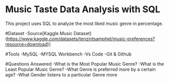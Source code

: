 # Music Taste Data Analysis with SQL
This project uses SQL to analyze the most liked music genre in percentage.

#Dataset
-Source[Kaggle Music Dataset}(https://www.kaggle.com/datasets/tenzintsamphel/music-preferences?resource=download)]

#Tools
-MySQL
-MYSQL Workbench
-Vs Code
-Git & Github

#Questions Answered
-What is the Most Popular Music Genre?
-What is the Least Popular Music Genre?
-What Genre is preferred more by a certain age?
-What Gender listens to a particular Genre more









